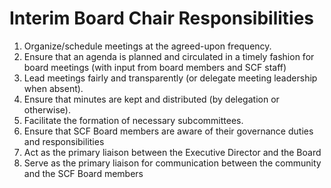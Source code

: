 Interim Board Chair Responsibilities
====================================

1. Organize/schedule meetings at the agreed-upon frequency.
2. Ensure that an agenda is planned and circulated in a timely fashion for board meetings (with input from board members and SCF staff)
3. Lead meetings fairly and transparently (or delegate meeting leadership when absent).
4. Ensure that minutes are kept and distributed (by delegation or
   otherwise).
5. Facilitate the formation of necessary subcommittees.
6. Ensure that SCF Board members are aware of their governance duties and responsibilities
7. Act as the primary liaison between the Executive Director and the Board
8. Serve as the primary liaison for communication between the community and the SCF Board members
